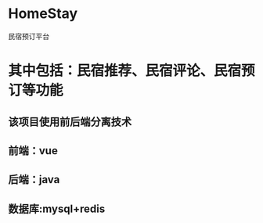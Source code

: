 # HomeStay
民宿预订平台
# 其中包括：民宿推荐、民宿评论、民宿预订等功能
## 该项目使用前后端分离技术
## 前端：vue 
## 后端：java
## 数据库:mysql+redis
